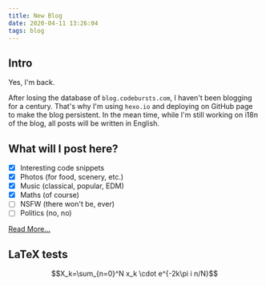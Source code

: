 ```yaml
---
title: New Blog
date: 2020-04-11 13:26:04
tags: blog
---
```


## Intro

Yes, I'm back.

After losing the database of `blog.codebursts.com`, I haven't been blogging for a century. That's why I'm using `hexo.io` and deploying on GitHub page to make the blog persistent.
In the mean time, while I'm still working on i18n of the blog, all posts will be written in English.

## What will I post here?
- [x] Interesting code snippets
- [x] Photos (for food, scenery, etc.)
- [x] Music (classical, popular, EDM)
- [x] Maths (of course)
- [ ] NSFW (there won't be, ever)
- [ ] Politics (no, no)

[Read More...](2020/04/11/new-blog)
<!--more-->

## LaTeX tests
$$X_k=\sum_{n=0}^N x_k \cdot e^{-2k\pi i n/N}$$
